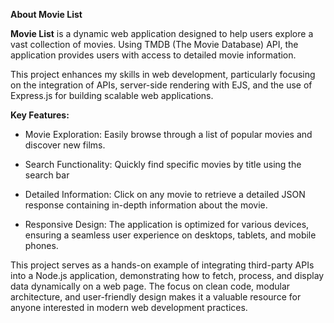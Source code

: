    **About Movie List**
    
**Movie List** is a dynamic web application designed to help users explore a vast collection of movies. Using TMDB (The Movie Database) API, the application provides users with access to detailed movie information.

This project enhances my skills in web development, particularly focusing on the integration of APIs, server-side rendering with EJS, and the use of Express.js for building scalable web applications.

**Key Features:**

  * Movie Exploration: Easily browse through a list of popular movies and discover new films.
    
  * Search Functionality: Quickly find specific movies by title using the search bar
    
  * Detailed Information: Click on any movie to retrieve a detailed JSON response containing in-depth information about the movie.
    
  * Responsive Design: The application is optimized for various devices, ensuring a seamless user experience on desktops, tablets, and mobile phones.
  
This project serves as a hands-on example of integrating third-party APIs into a Node.js application, demonstrating how to fetch, process, and display data dynamically on a web page. The focus on clean code, modular architecture, and user-friendly design makes it a valuable resource for anyone interested in modern web development practices.

